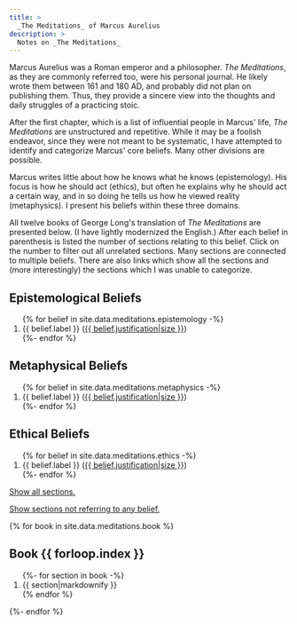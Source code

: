 ```yaml
---
title: >
  _The Meditations_ of Marcus Aurelius
description: >
  Notes on _The Meditations_
---
```


<style>
.book:empty{display:none}
</style>

Marcus Aurelius was a Roman emperor and a philosopher. _The Meditations_, as they are commonly referred too, were his personal journal. He likely wrote them between 161 and 180 AD, and probably did not plan on publishing them. Thus, they provide a sincere view into the thoughts and daily struggles of a practicing stoic.

After the first chapter, which is a list of influential people in Marcus' life, _The Meditations_ are unstructured and repetitive. While it may be a foolish endeavor, since they were not meant to be systematic, I have attempted to identify and categorize Marcus' core beliefs. Many other divisions are possible.

Marcus writes little about how he knows what he knows (epistemology). His focus is how he should act (ethics), but often he explains why he should act a certain way, and in so doing he tells us how he viewed reality (metaphysics). I present his beliefs within these three domains.

All twelve books of George Long's translation of _The Meditations_ are presented below. (I have lightly modernized the English.) After each belief in parenthesis is listed the number of sections relating to this belief. Click on the number to filter out all unrelated sections. Many sections are connected to multiple beliefs. There are also links which show all the sections and (more interestingly) the sections which I was unable to categorize.

## Epistemological Beliefs

<ol>
{% for belief in site.data.meditations.epistemology -%}
<li>
  {{ belief.label }} (<a href="#top" onclick="showOnly([
{%- for j in belief.justification %}[{{ j[0]|minus:1 }}, {{ j[1]|minus:1 }},],{%- endfor -%}
])">{{ belief.justification|size }}</a>)
</li>
{%- endfor %}
</ol>

## Metaphysical Beliefs

<ol>
{% for belief in site.data.meditations.metaphysics -%}
<li>
  {{ belief.label }} (<a href="#top" onclick="showOnly([
{%- for j in belief.justification %}[{{ j[0]|minus:1 }}, {{ j[1]|minus:1 }},],{%- endfor -%}
])">{{ belief.justification|size }}</a>)
</li>
{%- endfor %}
</ol>

## Ethical Beliefs

<ol>
{% for belief in site.data.meditations.ethics -%}
<li>
  {{ belief.label }} (<a href="#top" onclick="showOnly([
{%- for j in belief.justification %}[{{ j[0]|minus:1 }}, {{ j[1]|minus:1 }},],{%- endfor -%}
])">{{ belief.justification|size }}</a>)
</li>
{%- endfor %}
</ol>

<p><a href="#top" onclick="showExcept([])">Show all sections.</a></p>
<p><a href="#top" onclick="showNonMapped()">Show sections not referring to any belief.</a></p>

<span id="top"></span>

{% for book in site.data.meditations.book %}
<h2 class="book-header">Book {{ forloop.index }}</h2>

<ol class="book">
{%- for section in book -%}
<li value="{{ forloop.index }}">{{ section|markdownify }}</li>
{% endfor %}
</ol>
{%- endfor %}

<script>
lists=document.getElementsByClassName("book")
headers=document.getElementsByClassName("book-header")
books=[]
for(i=0;i<12;i++)books.push(lists[i].children)
function showOnly(sections){
  for(b=0;b<books.length;b++)
    for(s=0;s<books[b].length;s++){
      sd='none'
      for(j=0;j<sections.length;j++)
        if(sections[j][0] == b && sections[j][1] == s)
          sd=null
      books[b][s].style.display=sd
    }
  hideEmptyLists()
}
function showExcept(sections){
  for(b=0;b<books.length;b++)
    for(s=0;s<books[b].length;s++){
      sd=null
      for(j=0;j<sections.length;j++)
        if(sections[j][0] == b && sections[j][1] == s)
          sd='none'
      books[b][s].style.display=sd
    }
  hideEmptyLists()
}
function hideEmptyLists() {
  for(b=0;b<books.length;b++){
    bd='none'
    for(s=0;s<books[b].length;s++)
      if(books[b][s].style.display!=='none')
        bd=null
    lists[b].style.display=bd
    headers[b].style.display=bd
  }
}
function showNonMapped() {
  nonMapped=[
    {%- for belief in site.data.meditations.epistemology -%}
    {%- for j in belief.justification -%}
    [{{ j[0]|minus:1 }}, {{ j[1]|minus:1 }},],
    {%- endfor -%}
    {%- endfor -%}
    {%- for belief in site.data.meditations.metaphysics -%}
    {%- for j in belief.justification -%}
    [{{ j[0]|minus:1 }}, {{ j[1]|minus:1 }},],
    {%- endfor -%}
    {%- endfor -%}
    {%- for belief in site.data.meditations.ethics -%}
    {%- for j in belief.justification -%}
    [{{ j[0]|minus:1 }}, {{ j[1]|minus:1 }},],
    {%- endfor -%}
    {%- endfor -%}
  ]
  showExcept(nonMapped)
}
</script>
